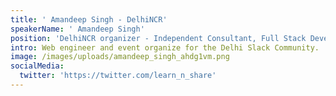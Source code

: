 ```yaml
---
title: ' Amandeep Singh - DelhiNCR'
speakerName: ' Amandeep Singh'
position: 'DelhiNCR organizer - Independent Consultant, Full Stack Developer'
intro: Web engineer and event organize for the Delhi Slack Community.
image: /images/uploads/amandeep_singh_ahdg1vm.png
socialMedia:
  twitter: 'https://twitter.com/learn_n_share'
---
```


